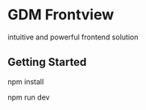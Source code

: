 # GDM Frontview

intuitive and powerful frontend solution

## Getting Started


npm install

npm run dev



